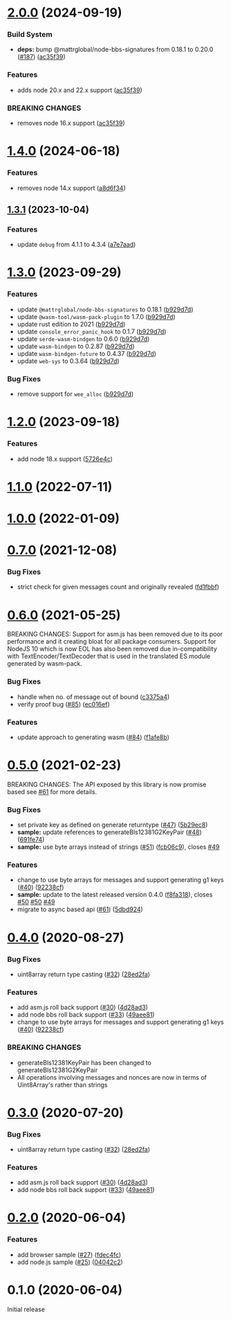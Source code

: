 # [2.0.0](https://github.com/mattrglobal/bbs-signatures/compare/v1.4.0...v2.0.0) (2024-09-19)

### Build System

- **deps:** bump @mattrglobal/node-bbs-signatures from 0.18.1 to 0.20.0 ([#187](https://github.com/mattrglobal/bbs-signatures/issues/187)) ([ac35f39](https://github.com/mattrglobal/bbs-signatures/commit/ac35f39afe178e4e4fddb11c0e4016785ab49994))

### Features

- adds node 20.x and 22.x support ([ac35f39](https://github.com/mattrglobal/bbs-signatures/commit/ac35f39afe178e4e4fddb11c0e4016785ab49994))

### BREAKING CHANGES

- removes node 16.x support ([ac35f39](https://github.com/mattrglobal/bbs-signatures/commit/ac35f39afe178e4e4fddb11c0e4016785ab49994))

# [1.4.0](https://github.com/mattrglobal/bbs-signatures/compare/v1.3.1...v1.4.0) (2024-06-18)

### Features

- removes node 14.x support ([a8d6f34](https://github.com/mattrglobal/bbs-signatures/commit/a8d6f346327c722fa146a448d9dccaa54b967456))

## [1.3.1](https://github.com/mattrglobal/bbs-signatures/compare/v1.3.0...v1.3.1) (2023-10-04)

### Features

- update `debug` from 4.1.1 to 4.3.4 ([a7e7aad](https://github.com/mattrglobal/bbs-signatures/commit/a7e7aad830ddcaef588a27ff53c4104868800b4b))

# [1.3.0](https://github.com/mattrglobal/bbs-signatures/compare/v1.2.0...v1.3.0) (2023-09-29)

### Features

- update `@mattrglobal/node-bbs-signatures` to 0.18.1 ([b929d7d](https://github.com/mattrglobal/bbs-signatures/commit/b929d7dadc35e6cc52d27227b990d825717c7314))
- update `@wasm-tool/wasm-pack-plugin` to 1.7.0 ([b929d7d](https://github.com/mattrglobal/bbs-signatures/commit/b929d7dadc35e6cc52d27227b990d825717c7314))
- update rust edition to 2021 ([b929d7d](https://github.com/mattrglobal/bbs-signatures/commit/b929d7dadc35e6cc52d27227b990d825717c7314))
- update `console_error_panic_hook` to 0.1.7 ([b929d7d](https://github.com/mattrglobal/bbs-signatures/commit/b929d7dadc35e6cc52d27227b990d825717c7314))
- update `serde-wasm-bindgen` to 0.6.0 ([b929d7d](https://github.com/mattrglobal/bbs-signatures/commit/b929d7dadc35e6cc52d27227b990d825717c7314))
- update `wasm-bindgen` to 0.2.87 ([b929d7d](https://github.com/mattrglobal/bbs-signatures/commit/b929d7dadc35e6cc52d27227b990d825717c7314))
- update `wasm-bindgen-future` to 0.4.37 ([b929d7d](https://github.com/mattrglobal/bbs-signatures/commit/b929d7dadc35e6cc52d27227b990d825717c7314))
- update `web-sys` to 0.3.64 ([b929d7d](https://github.com/mattrglobal/bbs-signatures/commit/b929d7dadc35e6cc52d27227b990d825717c7314))

### Bug Fixes

- remove support for `wee_alloc` ([b929d7d](https://github.com/mattrglobal/bbs-signatures/commit/b929d7dadc35e6cc52d27227b990d825717c7314))

# [1.2.0](https://github.com/mattrglobal/bbs-signatures/compare/1.0.0...1.2.0) (2023-09-18)

### Features

- add node 18.x support ([5726e4c](https://github.com/mattrglobal/bbs-signatures/commit/5726e4c71637b1b7149698a671fa0cd7663170bb))

# [1.1.0](https://github.com/mattrglobal/bbs-signatures/compare/1.0.0...1.1.0) (2022-07-11)

# [1.0.0](https://github.com/mattrglobal/bbs-signatures/compare/0.7.0...1.0.0) (2022-01-09)

# [0.7.0](https://github.com/mattrglobal/bbs-signatures/compare/0.6.0...0.7.0) (2021-12-08)

### Bug Fixes

- strict check for given messages count and originally revealed ([fd1fbbf](https://github.com/mattrglobal/bbs-signatures/commit/fd1fbbfd4ac31a2c77e113ff611c6abc81851605))

# [0.6.0](https://github.com/mattrglobal/bbs-signatures/compare/0.5.0...0.6.0) (2021-05-25)

BREAKING CHANGES: Support for asm.js has been removed due to its poor performance and it creating bloat for all
package consumers. Support for NodeJS 10 which is now EOL has also been removed due in-compatibility with TextEncoder/TextDecoder that is used in the translated ES module generated by wasm-pack.

### Bug Fixes

- handle when no. of message out of bound ([c3375a4](https://github.com/mattrglobal/bbs-signatures/commit/c3375a40f634ee317e4d5910649c4d8cb372daf4))
- verify proof bug ([#85](https://github.com/mattrglobal/bbs-signatures/issues/85)) ([ec016ef](https://github.com/mattrglobal/bbs-signatures/commit/ec016efdd5d412c4a9dea5470c4295297394f2b2))

### Features

- update approach to generating wasm ([#84](https://github.com/mattrglobal/bbs-signatures/issues/84)) ([f1afe8b](https://github.com/mattrglobal/bbs-signatures/commit/f1afe8be1fa69831f983d65908d132ef407d244b))

# [0.5.0](https://github.com/mattrglobal/bbs-signatures/compare/0.3.0...0.5.0) (2021-02-23)

BREAKING CHANGES: The API exposed by this library is now promise based see [#61](https://github.com/mattrglobal/bbs-signatures/issues/61) for more details.

### Bug Fixes

- set private key as defined on generate returntype ([#47](https://github.com/mattrglobal/bbs-signatures/issues/47)) ([5b29ec8](https://github.com/mattrglobal/bbs-signatures/commit/5b29ec86754e085f6db4dac4409f409da0990e1e))
- **sample:** update references to generateBls12381G2KeyPair ([#48](https://github.com/mattrglobal/bbs-signatures/issues/48)) ([691fe74](https://github.com/mattrglobal/bbs-signatures/commit/691fe7491664e5a1196eab08f2066fbd8996cd16))
- **sample:** use byte arrays instead of strings ([#51](https://github.com/mattrglobal/bbs-signatures/issues/51)) ([fcb06c9](https://github.com/mattrglobal/bbs-signatures/commit/fcb06c927d696f43453ec93aad11444d06d32cd3)), closes [#49](https://github.com/mattrglobal/bbs-signatures/issues/49)

### Features

- change to use byte arrays for messages and support generating g1 keys ([#40](https://github.com/mattrglobal/bbs-signatures/issues/40)) ([92238cf](https://github.com/mattrglobal/bbs-signatures/commit/92238cf0895cde7a88c2ce6a830bf07bf2a7d28d))
- **sample:** update to the latest released version 0.4.0 ([f8fa318](https://github.com/mattrglobal/bbs-signatures/commit/f8fa3185787e2edb1484d942bd83a86d42f9a05f)), closes [#50](https://github.com/mattrglobal/bbs-signatures/issues/50) [#50](https://github.com/mattrglobal/bbs-signatures/issues/50) [#49](https://github.com/mattrglobal/bbs-signatures/issues/49)
- migrate to async based api ([#61](https://github.com/mattrglobal/bbs-signatures/issues/61)) ([5dbd924](https://github.com/mattrglobal/bbs-signatures/commit/5dbd924fe601b8d085d80b68b0b69b1e7b892022))

# [0.4.0](https://github.com/mattrglobal/bbs-signatures/compare/0.3.0...0.4.0) (2020-08-27)

### Bug Fixes

- uint8array return type casting ([#32](https://github.com/mattrglobal/bbs-signatures/issues/32)) ([28ed2fa](https://github.com/mattrglobal/bbs-signatures/commit/28ed2fa998562b253b1e793ff35d773602a88027))

### Features

- add asm.js roll back support ([#30](https://github.com/mattrglobal/bbs-signatures/issues/30)) ([4d28ad3](https://github.com/mattrglobal/bbs-signatures/commit/4d28ad3bce39e207a04ef660d478983212abde6c))
- add node bbs roll back support ([#33](https://github.com/mattrglobal/bbs-signatures/issues/33)) ([49aee81](https://github.com/mattrglobal/bbs-signatures/commit/49aee811ca73854456e9404b384a4935063f8e0a))
- change to use byte arrays for messages and support generating g1 keys ([#40](https://github.com/mattrglobal/bbs-signatures/issues/40)) ([92238cf](https://github.com/mattrglobal/bbs-signatures/commit/92238cf0895cde7a88c2ce6a830bf07bf2a7d28d))

### BREAKING CHANGES

- generateBls12381KeyPair has been changed to generateBls12381G2KeyPair
- All operations involving messages and nonces are now in terms of Uint8Array's rather than strings

# [0.3.0](https://github.com/mattrglobal/bbs-signatures/compare/0.2.0...0.3.0) (2020-07-20)

### Bug Fixes

- uint8array return type casting ([#32](https://github.com/mattrglobal/bbs-signatures/issues/32)) ([28ed2fa](https://github.com/mattrglobal/bbs-signatures/commit/28ed2fa998562b253b1e793ff35d773602a88027))

### Features

- add asm.js roll back support ([#30](https://github.com/mattrglobal/bbs-signatures/issues/30)) ([4d28ad3](https://github.com/mattrglobal/bbs-signatures/commit/4d28ad3bce39e207a04ef660d478983212abde6c))
- add node bbs roll back support ([#33](https://github.com/mattrglobal/bbs-signatures/issues/33)) ([49aee81](https://github.com/mattrglobal/bbs-signatures/commit/49aee811ca73854456e9404b384a4935063f8e0a))

# [0.2.0](https://github.com/mattrglobal/bbs-signatures/compare/v0.1.0...0.2.0) (2020-06-04)

### Features

- add browser sample ([#27](https://github.com/mattrglobal/bbs-signatures/issues/27)) ([fdec4fc](https://github.com/mattrglobal/bbs-signatures/commit/fdec4fcf6645b7b94a704fc5fab1fa5d74c19d01))
- add node.js sample ([#25](https://github.com/mattrglobal/bbs-signatures/issues/25)) ([04042c2](https://github.com/mattrglobal/bbs-signatures/commit/04042c247689ebf5ba78ebd970c2c666fda34fa6))

# 0.1.0 (2020-06-04)

Initial release
